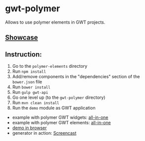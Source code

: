 # gwt-polymer
Allows to use polymer elements in GWT projects.

## [Showcase](http://vaadin.github.io/gwt-polymer/demo.html)


## Instruction:

1.  Go to the `polymer-elements` directory
2.  Run `npm install`
3.  Add/remove components in the "dependencies" section of the `bower.json` file
4.  Run `bower install`
5.  Run `gulp gwt-api`
6.  Go one level up (to the `gwt-polymer` directory)
7.  Run `mvn clean install`
8.  Run the `demo` module as GWT application


 - example with polymer GWT widgets: [all-in-one](http://prntscr.com/6k8np9)
 - example with polymer GWT elements: [all-in-one](http://prntscr.com/6k8nm6)
 - [demo in browser](http://screencast.com/t/6R0HQ9squnc)
 - generator in action: [Screencast](http://screencast.com/t/UMz0MG9nxhs)

